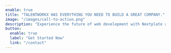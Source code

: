 ```yaml
---
enable: true
title: "TALENTWORKX HAS EVERYTHING YOU NEED TO BUILD A GREAT COMPANY."
image: "/images/call-to-action.png"
description: "Experience the future of web development with Nextplate and Next. Build lightning-fast static sites with ease and flexibility."
button:
  enable: true
  label: "Get Started Now"
  link: "/contact"
---
```

